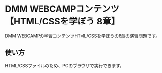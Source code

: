 # DMM WEBCAMPコンテンツ【HTML/CSSを学ぼう 8章】
DMM WEBCAMPの学習コンテンツHTML/CSSを学ぼうの8章の演習問題です。
## 使い方
HTML/CSSファイルのため、PCのブラウザで実行できます。